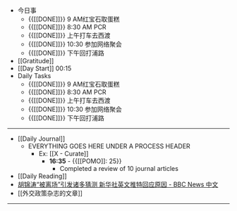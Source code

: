 - 今日事
    - {{[[DONE]]}} 9 AM红宝石取蛋糕
    - {{[[DONE]]}} 8:30 AM PCR
    - {{[[DONE]]}} 上午打车去西渡
    - {{[[DONE]]}} 10:30 参加网络聚会
    - {{[[DONE]]}} 下午回打浦路
- [[Gratitude]]  
- [[Day Start]] 00:15
- Daily Tasks
    - {{[[DONE]]}} 9 AM红宝石取蛋糕
    - {{[[DONE]]}} 8:30 AM PCR
    - {{[[DONE]]}} 上午打车去西渡
    - {{[[DONE]]}} 10:30 参加网络聚会
    - {{[[DONE]]}} 下午回打浦路
- ---
- [[Daily Journal]] 
    - EVERYTHING GOES HERE UNDER A PROCESS HEADER
        - Ex: [[X - Curate]]
            - **16:35** - {{[[POMO]]: 25}}
                -  Completed a review of 10 journal articles
- [[Daily Reading]]
- [胡锦涛“被离场”引发诸多猜测 新华社英文推特回应原因 - BBC News 中文](https://www.bbc.com/zhongwen/simp/chinese-news-63164916?at_campaign=64&at_custom2=twitter&at_custom4=E5FD9610-5225-11ED-9DDE-C817933C408C&at_medium=custom7&at_custom3=BBC+Chinese&at_custom1=%5Bpost+type%5D)
- [[外交政策杂志的文章]]
- ---
